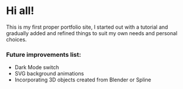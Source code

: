 <h1>Hi all!</h1>

<p>This is my first proper portfolio site, I started out with a tutorial and gradually added and refined things to suit my own needs and personal choices.</p>

<h3>Future improvements list:</h3>
	<ul>
		<li>Dark Mode switch</li>
		<li>SVG background animations</li>
		<li>Incorporating 3D objects created from Blender or Spline</li>
	</ul>
